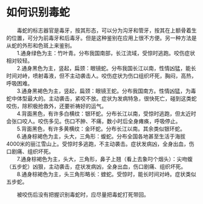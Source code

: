 # 如何识别毒蛇  

&emsp;&emsp;毒蛇的标志器官是毒牙，按其形态，可以分为沟牙和管牙，按其在上额骨着生的位置，可分为前毒牙和后毒牙。但是这种鉴别在应用上很不方便。另一种方法是从蛇的外形和色斑上来鉴别。  
&emsp;&emsp;1.通身绿色为主：竹叶青。分布我国南部，长江流域，受惊时逃跑。咬伤症状相对较轻。  
&emsp;&emsp;2.通身黑色为主，竖起，扁颈：眼镜蛇。分布我国长江以南，性情凶猛，能长时间对峙，喷射毒液，但不主动袭击人。咬伤症状为伤口组织坏死，胸闷，高热，呼吸困难。  
&emsp;&emsp;3.通身黑褐色为主，竖起，扁颈：眼镜王蛇。分布我国南方。性情凶猛，为毒蛇中体型最大的。主动袭击，紧咬不放。症状为发病特急，很快死亡，碰到这类蛇咬伤，除积极抢救外，还要祈祷好的运气。  
&emsp;&emsp;4.背面黑色，有许多白横纹：银环蛇。分布长江以南，受惊时逃跑，但太近时会张口咬人。咬伤多见。伤口不肿、不痛，数小时后全身瘫痪，呼吸停止。  
&emsp;&emsp;5.背面黑色，有许多黄横纹：金环蛇。分布长江以南。其余类似银环蛇。  
&emsp;&emsp;6.通身棕褐色为主，头大，三角形：蝮蛇。分布全国各地甚至生活于海拔4000米的丽江雪山上。受惊时多逃跑，不主动袭击。症状发病凶，全身出血，伤口剧痛、组织坏死。  
&emsp;&emsp;7.通身棕褐色为主，头大，三角形，鼻子上翘（看上去象叼个烟头）：尖吻蝮（五步蛇）凶狠，主动袭击，症状发病凶，全身出血，伤口剧痛、组织坏死。  
&emsp;&emsp;8.通身棕褐色为主，头三角形略长：蝰蛇。受惊时，能长时间对峙。症状类似五步蛇。  

&emsp;&emsp;被咬伤后没有把握识别毒蛇时，应尽量把毒蛇打死带回。  

